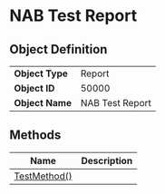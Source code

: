 # NAB Test Report

## Object Definition

| | |
| --- | --- |
| **Object Type** | Report |
| **Object ID** | 50000 |
| **Object Name** | NAB Test Report |

## Methods

| Name | Description |
|-----|------|
| [TestMethod()](test-method.md#test_method) | |
